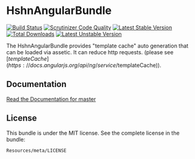 HshnAngularBundle
=================

[![Build Status](https://travis-ci.org/hshn/HshnAngularBundle.svg?branch=master)](https://travis-ci.org/hshn/HshnAngularBundle) [![Scrutinizer Code Quality](https://scrutinizer-ci.com/g/hshn/HshnAngularBundle/badges/quality-score.png?b=master)](https://scrutinizer-ci.com/g/hshn/HshnAngularBundle/?branch=master) [![Latest Stable Version](https://poser.pugx.org/hshn/angular-bundle/v/stable.svg)](https://packagist.org/packages/hshn/angular-bundle) [![Total Downloads](https://poser.pugx.org/hshn/angular-bundle/downloads.svg)](https://packagist.org/packages/hshn/angular-bundle) [![Latest Unstable Version](https://poser.pugx.org/hshn/angular-bundle/v/unstable.svg)](https://packagist.org/packages/hshn/angular-bundle)

The HshnAngularBundle provides "template cache" auto generation that can be loaded via assetic. It can reduce http requests. (please see [$templateCache](https://docs.angularjs.org/api/ng/service/$templateCache)).

Documentation
-------------

[Read the Documentation for master](https://github.com/hshn/HshnAngularBundle/blob/master/Resources/doc/index.md)

License
-------

This bundle is under the MIT license. See the complete license in the bundle:

    Resources/meta/LICENSE
